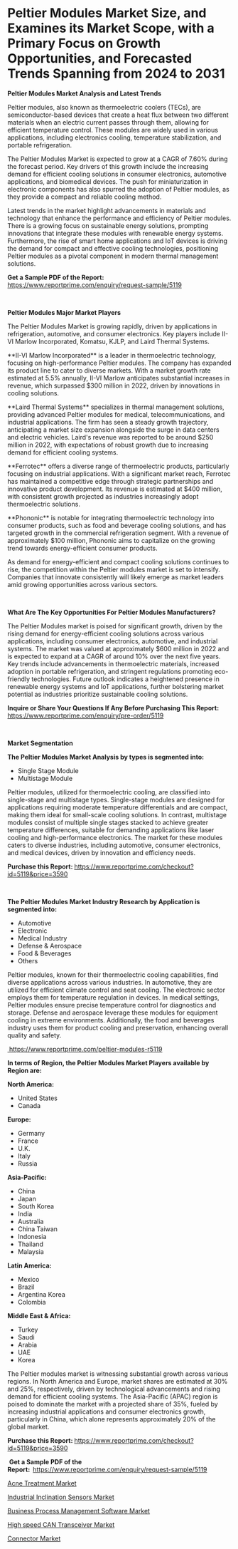 <p><h1>Peltier Modules Market Size, and Examines its Market Scope, with a Primary Focus on Growth Opportunities, and Forecasted Trends Spanning from 2024 to 2031</h1></p><p><strong>Peltier Modules Market Analysis and Latest Trends</strong></p>
<p><p>Peltier modules, also known as thermoelectric coolers (TECs), are semiconductor-based devices that create a heat flux between two different materials when an electric current passes through them, allowing for efficient temperature control. These modules are widely used in various applications, including electronics cooling, temperature stabilization, and portable refrigeration.</p><p>The Peltier Modules Market is expected to grow at a CAGR of 7.60% during the forecast period. Key drivers of this growth include the increasing demand for efficient cooling solutions in consumer electronics, automotive applications, and biomedical devices. The push for miniaturization in electronic components has also spurred the adoption of Peltier modules, as they provide a compact and reliable cooling method.</p><p>Latest trends in the market highlight advancements in materials and technology that enhance the performance and efficiency of Peltier modules. There is a growing focus on sustainable energy solutions, prompting innovations that integrate these modules with renewable energy systems. Furthermore, the rise of smart home applications and IoT devices is driving the demand for compact and effective cooling technologies, positioning Peltier modules as a pivotal component in modern thermal management solutions.</p></p>
<p><strong>Get a Sample PDF of the Report:&nbsp;</strong> <a href="https://www.reportprime.com/enquiry/request-sample/5119?utm_campaign=1094&utm_medium=2&utm_source=Github&utm_content=ia&utm_term=15112024&utm_id=peltier-modules">https://www.reportprime.com/enquiry/request-sample/5119</a></p>
<p>&nbsp;</p>
<p><strong>Peltier Modules Major Market Players</strong></p>
<p><p>The Peltier Modules Market is growing rapidly, driven by applications in refrigeration, automotive, and consumer electronics. Key players include II-VI Marlow Incorporated, Komatsu, KJLP, and Laird Thermal Systems. </p><p>**II-VI Marlow Incorporated** is a leader in thermoelectric technology, focusing on high-performance Peltier modules. The company has expanded its product line to cater to diverse markets. With a market growth rate estimated at 5.5% annually, II-VI Marlow anticipates substantial increases in revenue, which surpassed $300 million in 2022, driven by innovations in cooling solutions. </p><p>**Laird Thermal Systems** specializes in thermal management solutions, providing advanced Peltier modules for medical, telecommunications, and industrial applications. The firm has seen a steady growth trajectory, anticipating a market size expansion alongside the surge in data centers and electric vehicles. Laird's revenue was reported to be around $250 million in 2022, with expectations of robust growth due to increasing demand for efficient cooling systems.</p><p>**Ferrotec** offers a diverse range of thermoelectric products, particularly focusing on industrial applications. With a significant market reach, Ferrotec has maintained a competitive edge through strategic partnerships and innovative product development. Its revenue is estimated at $400 million, with consistent growth projected as industries increasingly adopt thermoelectric solutions. </p><p>**Phononic** is notable for integrating thermoelectric technology into consumer products, such as food and beverage cooling solutions, and has targeted growth in the commercial refrigeration segment. With a revenue of approximately $100 million, Phononic aims to capitalize on the growing trend towards energy-efficient consumer products. </p><p>As demand for energy-efficient and compact cooling solutions continues to rise, the competition within the Peltier modules market is set to intensify. Companies that innovate consistently will likely emerge as market leaders amid growing opportunities across various sectors.</p></p>
<p>&nbsp;</p>
<p><strong>What Are The Key Opportunities For Peltier Modules Manufacturers?</strong></p>
<p><p>The Peltier Modules market is poised for significant growth, driven by the rising demand for energy-efficient cooling solutions across various applications, including consumer electronics, automotive, and industrial systems. The market was valued at approximately $600 million in 2022 and is expected to expand at a CAGR of around 10% over the next five years. Key trends include advancements in thermoelectric materials, increased adoption in portable refrigeration, and stringent regulations promoting eco-friendly technologies. Future outlook indicates a heightened presence in renewable energy systems and IoT applications, further bolstering market potential as industries prioritize sustainable cooling solutions.</p></p>
<p><strong>Inquire or Share Your Questions If Any Before Purchasing This Report:</strong> <a href="https://www.reportprime.com/enquiry/pre-order/5119?utm_campaign=1094&utm_medium=2&utm_source=Github&utm_content=ia&utm_term=15112024&utm_id=peltier-modules">https://www.reportprime.com/enquiry/pre-order/5119</a></p>
<p>&nbsp;</p>
<p><strong>Market Segmentation</strong></p>
<p><strong>The Peltier Modules Market Analysis by types is segmented into:</strong></p>
<p><ul><li>Single Stage Module</li><li>Multistage Module</li></ul></p>
<p><p>Peltier modules, utilized for thermoelectric cooling, are classified into single-stage and multistage types. Single-stage modules are designed for applications requiring moderate temperature differentials and are compact, making them ideal for small-scale cooling solutions. In contrast, multistage modules consist of multiple single stages stacked to achieve greater temperature differences, suitable for demanding applications like laser cooling and high-performance electronics. The market for these modules caters to diverse industries, including automotive, consumer electronics, and medical devices, driven by innovation and efficiency needs.</p></p>
<p><strong>Purchase this Report:&nbsp;</strong><a href="https://www.reportprime.com/checkout?id=5119&price=3590&utm_campaign=1094&utm_medium=2&utm_source=Github&utm_content=ia&utm_term=15112024&utm_id=peltier-modules">https://www.reportprime.com/checkout?id=5119&price=3590</a></p>
<p>&nbsp;</p>
<p><strong>The Peltier Modules Market Industry Research by Application is segmented into:</strong></p>
<p><ul><li>Automotive</li><li>Electronic</li><li>Medical Industry</li><li>Defense & Aerospace</li><li>Food & Beverages</li><li>Others</li></ul></p>
<p><p>Peltier modules, known for their thermoelectric cooling capabilities, find diverse applications across various industries. In automotive, they are utilized for efficient climate control and seat cooling. The electronic sector employs them for temperature regulation in devices. In medical settings, Peltier modules ensure precise temperature control for diagnostics and storage. Defense and aerospace leverage these modules for equipment cooling in extreme environments. Additionally, the food and beverages industry uses them for product cooling and preservation, enhancing overall quality and safety.</p></p>
<p><a href="https://www.reportprime.com/peltier-modules-r5119?utm_campaign=1094&utm_medium=2&utm_source=Github&utm_content=ia&utm_term=15112024&utm_id=peltier-modules">&nbsp;https://www.reportprime.com/peltier-modules-r5119</a></p>
<p><strong>In terms of Region, the Peltier Modules Market Players available by Region are:</strong></p>
<p>
    <p> <strong> North America: </strong>
        <ul>
            <li>United States</li>
            <li>Canada</li>
        </ul>
        </p> 
    <p> <strong> Europe: </strong>
        <ul>
            <li>Germany</li>
            <li>France</li>
            <li>U.K.</li>
            <li>Italy</li>
            <li>Russia</li>
        </ul>
        </p> 
    <p> <strong> Asia-Pacific: </strong>
        <ul>
            <li>China</li>
            <li>Japan</li>
            <li>South Korea</li>
            <li>India</li>
            <li>Australia</li>
            <li>China Taiwan</li>
            <li>Indonesia</li>
            <li>Thailand</li>
            <li>Malaysia</li>
        </ul>
        </p> 
    <p> <strong> Latin America: </strong>
        <ul>
            <li>Mexico</li>
            <li>Brazil</li>
            <li>Argentina Korea</li>
            <li>Colombia</li>
        </ul>
        </p> 
    <p> <strong> Middle East & Africa: </strong>
        <ul>
            <li>Turkey</li>
            <li>Saudi</li>
            <li>Arabia</li>
            <li>UAE</li>
            <li>Korea</li>
        </ul>
    </p>
    </p>
<p><p>The Peltier modules market is witnessing substantial growth across various regions. In North America and Europe, market shares are estimated at 30% and 25%, respectively, driven by technological advancements and rising demand for efficient cooling systems. The Asia-Pacific (APAC) region is poised to dominate the market with a projected share of 35%, fueled by increasing industrial applications and consumer electronics growth, particularly in China, which alone represents approximately 20% of the global market.</p></p>
<p><strong>Purchase this Report: </strong><a href="https://www.reportprime.com/checkout?id=5119&price=3590&utm_campaign=1094&utm_medium=2&utm_source=Github&utm_content=ia&utm_term=15112024&utm_id=peltier-modules">https://www.reportprime.com/checkout?id=5119&price=3590</a></p>
<p>&nbsp;<strong>Get a Sample PDF of the Report:&nbsp;&nbsp;</strong><a href="https://www.reportprime.com/enquiry/request-sample/5119?utm_campaign=1094&utm_medium=2&utm_source=Github&utm_content=ia&utm_term=15112024&utm_id=peltier-modules">https://www.reportprime.com/enquiry/request-sample/5119</a></p>
<p><strong></strong></p>
<p><p><a href="https://issuu.com/reportprime-2/docs/acne-treatment-market-size-2030.ppt_909d2644a7e8aa?utm_campaign=1094&utm_medium=2&utm_source=Github&utm_content=ia&utm_term=15112024&utm_id=peltier-modules">Acne Treatment Market</a></p><p><a href="https://www.linkedin.com/pulse/industrial-inclination-sensors-market-investigation-industry-3tcif?utm_campaign=1094&utm_medium=2&utm_source=Github&utm_content=ia&utm_term=15112024&utm_id=peltier-modules">Industrial Inclination Sensors Market</a></p><p><a href="https://issuu.com/reportprime-2/docs/business-process-management-softwar_aaa42a5f07c881?utm_campaign=1094&utm_medium=2&utm_source=Github&utm_content=ia&utm_term=15112024&utm_id=peltier-modules">Business Process Management Software Market</a></p><p><a href="https://github.com/indrystar/Market-Research-Report-List-5/blob/main/high-speed-can-transceiver-market.md?utm_campaign=1094&utm_medium=2&utm_source=Github&utm_content=ia&utm_term=15112024&utm_id=peltier-modules">High speed CAN Transceiver Market</a></p><p><a href="https://www.linkedin.com/pulse/connector-market-size-share-trends-analysis-report-end-use-hudbe?utm_campaign=1094&utm_medium=2&utm_source=Github&utm_content=ia&utm_term=15112024&utm_id=peltier-modules">Connector Market</a></p></p>
